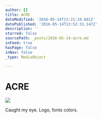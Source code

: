 ```yaml
---
author: []
title: ACRE
dateModified: '2016-05-14T13:21:34.601Z'
datePublished: '2016-05-14T13:52:31.147Z'
description: ''
starred: false
sourcePath: _posts/2016-05-14-acre.md
inFeed: true
hasPage: false
inNav: false
_type: MediaObject

---
```

# ACRE
![](https://the-grid-user-content.s3-us-west-2.amazonaws.com/372ff4a7-bf27-41d8-9906-8930011da123.jpg)

Caught my eye. Logo, fonts colors.